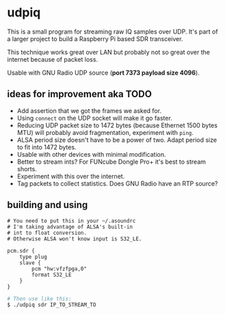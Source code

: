 # udpiq

This is a small program for streaming raw IQ samples over UDP. It's part of a larger project to build a
Raspberry Pi based SDR transceiver.

This technique works great over LAN but probably not so great over the internet because of packet loss.

Usable with GNU Radio UDP source (**port 7373 payload size 4096**).

## ideas for improvement aka TODO

* Add assertion that we got the frames we asked for.
* Using `connect` on the UDP socket will make it go faster.
* Reducing UDP packet size to 1472 bytes (because Ethernet 1500 bytes MTU) will probably avoid fragmentation, experiment with `ping`.
* ALSA period size doesn't have to be a power of two. Adapt period size to fit into 1472 bytes.
* Usable with other devices with minimal modification.
* Better to stream ints? For FUNcube Dongle Pro+ it's best to stream shorts.
* Experiment with this over the internet.
* Tag packets to collect statistics. Does GNU Radio have an RTP source?

## building and using

```
# You need to put this in your ~/.asoundrc
# I'm taking advantage of ALSA's built-in
# int to float conversion.
# Otherwise ALSA won't know input is S32_LE.

pcm.sdr {
    type plug
    slave {
        pcm "hw:vfzfpga,0"
        format S32_LE
    }
}
```

```bash
# Then use like this:
$ ./udpiq sdr IP_TO_STREAM_TO
```
